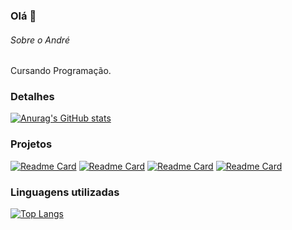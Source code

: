 ### Olá 👋

###### Sobre o André
Cursando Programação.

### Detalhes

[![Anurag's GitHub stats](https://github-readme-stats.vercel.app/api?username=DefiPenguin&show_icons=true&theme=dark)](https://github.com/anuraghazra/github-readme-stats)

### Projetos

[![Readme Card](https://github-readme-stats.vercel.app/api/pin/?username=DefiPenguin&repo=variavel&theme=dark)](http://sgithub.com/anuraghazra/github-readme-stats)
[![Readme Card](https://github-readme-stats.vercel.app/api/pin/?username=DefiPenguin&repo=feedback_form&theme=dark)](http://sgithub.com/anuraghazra/github-readme-stats)
[![Readme Card](https://github-readme-stats.vercel.app/api/pin/?username=DefiPenguin&repo=meteorologia&theme=dark)](http://sgithub.com/anuraghazra/github-readme-stats)
[![Readme Card](https://github-readme-stats.vercel.app/api/pin/?username=DefiPenguin&repo=e_commerce&theme=dark)](http://sgithub.com/anuraghazra/github-readme-stats)

### Linguagens utilizadas

[![Top Langs](https://github-readme-stats.vercel.app/api/top-langs/?username=DefiPenguin&layout=compact)](https://github.com/anuraghazra/github-readme-stats)
